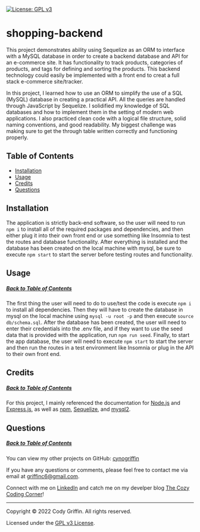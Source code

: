 [![License: GPL v3](https://img.shields.io/badge/License-GPLv3-blue.svg)](https://www.gnu.org/licenses/gpl-3.0)

# shopping-backend

This project demonstrates ability using Sequelize as an ORM to interface with a MySQL database in order to create a backend database and API for an e-commerce site. It has functionality to track products, categories of products, and tags for defining and sorting the products. This backend technology could easily be implemented with a front end to creat a full stack e-commerce site/tracker.

In this project, I learned how to use an ORM to simplify the use of a SQL (MySQL) database in creating a practical API. All the queries are handled through JavaScript by Sequelize. I solidified my knowledge of SQL databases and how to implement them in the setting of modern web applications. I also practiced clean code with a logical file structure, solid naming conventions, and good readability. My biggest challenge was making sure to get the through table written correctly and functioning properly.

## Table of Contents

* [Installation](#installation)
* [Usage](#usage)
* [Credits](#credits)
* [Questions](#questions)

## Installation

The application is strictly back-end software, so the user will need to run `npm i` to install all of the required packages and dependencies, and then either plug it into their own front end or use something like Insomnia to test the routes and database functionality. After everything is installed and the database has been created on the local machine with mysql, be sure to execute `npm start` to start the server before testing routes and functionality.

## Usage
##### [Back to Table of Contents](#table-of-contents)

The first thing the user will need to do to use/test the code is execute `npm i` to install all dependencies. Then they will have to create the database in mysql on the local machine using `mysql -u root -p` and then execute `source db/schema.sql`. After the database has been created, the user will need to enter their credentials into the .env file, and if they want to use the seed data that is provided with the application, run `npm run seed`. Finally, to start the app database, the user will need to execute `npm start` to start the server and then run the routes in a test environment like Insomnia or plug in the API to their own front end.

## Credits
##### [Back to Table of Contents](#table-of-contents)

For this project, I mainly referenced the documentation for [Node.js](https://nodejs.org/api/) and [Express.js](https://www.npmjs.com/package/express), as well as [npm](https://docs.npmjs.com/downloading-and-installing-node-js-and-npm), [Sequelize](https://sequelize.org/docs/v6/category/core-concepts/), and [mysql2](https://www.npmjs.com/package/mysql2).

## Questions
##### [Back to Table of Contents](#table-of-contents)

You can view my other projects on GitHub: [cynogriffin](https://github.com/cynogriffin)

If you have any questions or comments, please feel free to contact me via email at griffinc6@gmail.com.

Connect with me on [LinkedIn](https://www.linkedin.com/in/cody-griffin-0a74b1222/) and catch me on my develper blog [The Cozy Coding Corner](https://cynogriffin.hashnode.dev/)!

---
Copyright &copy; 2022 Cody Griffin. All rights reserved.

Licensed under the [GPL v3 License](https://www.gnu.org/licenses/gpl-3.0).  